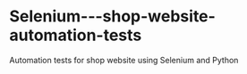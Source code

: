 # Selenium---shop-website-automation-tests
Automation tests for shop website using Selenium and Python
